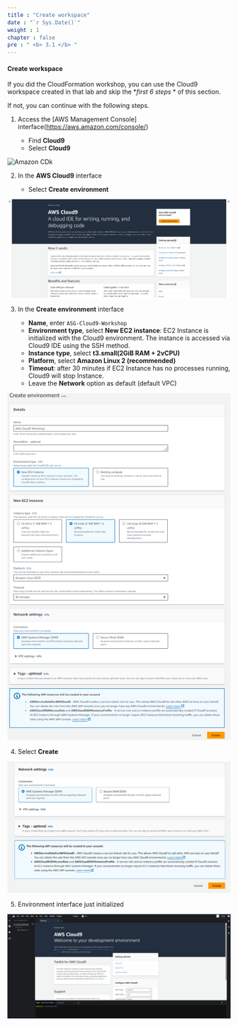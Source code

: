 ```yaml
---
title : "Create workspace"
date : "`r Sys.Date()`"
weight : 1
chapter : false
pre : " <b> 3.1 </b> "
---
```

 
#### Create workspace
If you did the CloudFormation workshop, you can use the Cloud9 workspace created in that lab and skip the **first 6 steps* * of this section.

If not, you can continue with the following steps.


1. Access the [AWS Management Console] interface(https://aws.amazon.com/console/)

   - Find **Cloud9**
   - Select **Cloud9**

![Amazon CDk](/images/2/0001.png?featherlight=false&width=90pc)

2. In the **AWS Cloud9** interface

   - Select **Create environment**

![alt text](image.png)

3. In the **Create environment** interface

   - **Name**, enter `ASG-Cloud9-Workshop`
   - **Environment type**, select **New EC2 instance**: EC2 Instance is initialized with the Cloud9 environment. The instance is accessed via Cloud9 IDE using the SSH method.
   - **Instance type**, select **t3.small(2GiB RAM + 2vCPU)**
   - **Platform**, select **Amazon Linux 2 (recommended)**
   - **Timeout**: after 30 minutes if EC2 Instance has no processes running, Cloud9 will stop Instance.
   - Leave the **Network** option as default (default VPC)

![alt text](image-1.png)

4. Select **Create**

![alt text](image-2.png)

5. Environment interface just initialized

![alt text](image-3.png)